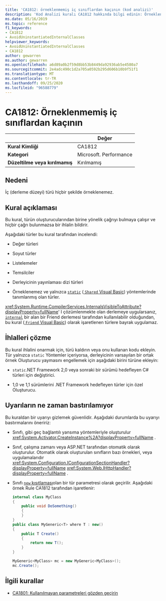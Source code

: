 ```yaml
---
title: 'CA1812: örneklenmemiş iç sınıflardan kaçının (kod analizi)'
description: 'Kod Analizi kuralı CA1812 hakkında bilgi edinin: Örneklendirilmemiş iç sınıflardan kaçının'
ms.date: 05/16/2019
ms.topic: reference
f1_keywords:
- CA1812
- AvoidUninstantiatedInternalClasses
helpviewer_keywords:
- AvoidUninstantiatedInternalClasses
- CA1812
author: gewarren
ms.author: gewarren
ms.openlocfilehash: a6d89a0b2f59d8bb53b8449da92936ab5e4580a7
ms.sourcegitcommit: 2e4adc490c1d2a705a0592b295d606b10b9f51f1
ms.translationtype: MT
ms.contentlocale: tr-TR
ms.lasthandoff: 09/25/2020
ms.locfileid: "96588779"
---
```

# <a name="ca1812-avoid-uninstantiated-internal-classes"></a>CA1812: Örneklenmemiş iç sınıflardan kaçının

| | Değer |
|-|-|
| **Kural Kimliği** |CA1812|
| **Kategori** |Microsoft. Performance|
| **Düzeltilme veya kırılmamış** |Kırılmamış|

## <a name="cause"></a>Nedeni

İç (derleme düzeyi) türü hiçbir şekilde örneklenemez.

## <a name="rule-description"></a>Kural açıklaması

Bu kural, türün oluşturucularından birine yönelik çağrıyı bulmaya çalışır ve hiçbir çağrı bulunmazsa bir ihlalin bildirir.

Aşağıdaki türler bu kural tarafından incelendi:

- Değer türleri

- Soyut türler

- Listelemeler

- Temsilciler

- Derleyicinin yayınlaması dizi türleri

- Örneklenemez ve yalnızca [`static`](../../../csharp/language-reference/keywords/static.md) ([ `Shared` Visual Basic](../../../visual-basic/language-reference/modifiers/shared.md)) yöntemlerinde tanımlanmış olan türler.

<xref:System.Runtime.CompilerServices.InternalsVisibleToAttribute?displayProperty=fullName>' I çözümlenmekte olan derlemeye uygularsanız, [`internal`](../../../csharp/language-reference/keywords/internal.md) bir alan bir Friend derlemesi tarafından kullanılabilir olduğundan, bu kural ([ `Friend` Visual Basic](../../../visual-basic/language-reference/modifiers/friend.md)) olarak işaretlenen türlere bayrak uygulamaz.

## <a name="how-to-fix-violations"></a>İhlalleri çözme

Bu kural ihlalini onarmak için, türü kaldırın veya onu kullanan kodu ekleyin. Tür yalnızca `static` Yöntemler içeriyorsa, derleyicinin varsayılan bir ortak örnek Oluşturucu yaymasını engellemek için aşağıdaki birini türüne ekleyin:

- `static`.NET Framework 2,0 veya sonraki bir sürümü hedefleyen C# türleri için değiştirici.

- 1,0 ve 1,1 sürümlerini .NET Framework hedefleyen türler için özel Oluşturucu.

## <a name="when-to-suppress-warnings"></a>Uyarıların ne zaman bastırılamıyor

Bu kuraldan bir uyarıyı gizlemek güvenlidir. Aşağıdaki durumlarda bu uyarıyı bastırmalarını öneririz:

- Sınıfı, gibi geç bağlantılı yansıma yöntemleriyle oluşturulur <xref:System.Activator.CreateInstance%2A?displayProperty=fullName> .

- Sınıf, çalışma zamanı veya ASP.NET tarafından otomatik olarak oluşturulur. Otomatik olarak oluşturulan sınıfların bazı örnekleri, veya uygulamalarıdır <xref:System.Configuration.IConfigurationSectionHandler?displayProperty=fullName> <xref:System.Web.IHttpHandler?displayProperty=fullName> .

- Sınıfı [ `new` kısıtlaması](../../../csharp/language-reference/keywords/new-constraint.md)olan bir tür parametresi olarak geçirilir. Aşağıdaki örnek Rule CA1812 tarafından işaretlenir:

    ```csharp
    internal class MyClass
    {
        public void DoSomething()
        {
        }
    }
    public class MyGeneric<T> where T : new()
    {
        public T Create()
        {
            return new T();
        }
    }

    MyGeneric<MyClass> mc = new MyGeneric<MyClass>();
    mc.Create();
    ```

## <a name="related-rules"></a>İlgili kurallar

- [CA1801: Kullanılmayan parametreleri gözden geçirin](ca1801.md)
